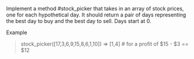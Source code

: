 Implement a method #stock_picker that takes in an array of stock prices, one for each hypothetical day. 
It should return a pair of days representing the best day to buy and the best day to sell. Days start at 0.

Example
  > stock_picker([17,3,6,9,15,8,6,1,10])
  => [1,4]  # for a profit of $15 - $3 == $12